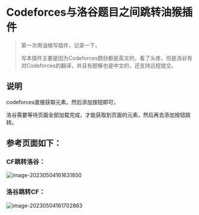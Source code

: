 # Codeforces与洛谷题目之间跳转油猴插件

> 第一次用油猴写插件，记录一下，
>
> 写本插件主要是因为Codeforces题目都是英文的，看了头疼，但是洛谷有对Codeforces的翻译，并且有题解也是中文的，还支持远程提交。

## 说明

codeforces直接获取元素，然后添加按钮即可，

洛谷需要等待页面全部加载完成，才能获取到页面的元素，然后再去添加按钮跳转。

## 参考页面如下：

### CF跳转洛谷：

![image-20230504161631850](https://cdn.staticaly.com/gh/yunfeidog/picture-bed@main/img/202305041616922.png)

### 洛谷跳转CF：

![image-20230504161702863](https://cdn.staticaly.com/gh/yunfeidog/picture-bed@main/img/202305041617886.png)



